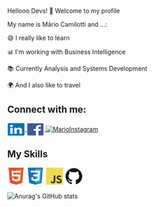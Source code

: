 Hellooo Devs! 👋 Welcome to my profile


My name is Mário Camilotti and ...:


😄 I really like to learn 

📊 I'm working with Business Intelligence

📚 Currently Analysis and Systems Development

🌍 And I also like to travel


##  Connect with me:

<a href= "https://www.linkedin.com/in/mario-camilotti/" target="_blank">
  <img align="center" alt="Mario Linkedin" height="30" width="40" src="https://raw.githubusercontent.com/devicons/devicon/master/icons/linkedin/linkedin-original.svg"
       style="max-width:100%;">
  </a>
  <a href= "https://www.facebook.com/mario.camilotti" target="_blank">
  <img align="center" alt="Mariofacebook" height="30" width="40" src="https://raw.githubusercontent.com/devicons/devicon/master/icons/facebook/facebook-original.svg"
       style="max-width:100%;">
  </a>
<a href= "https://www.instagram.com/mario_camilotti/?hl=pt-br" target="_blank">
  <img align="center" alt="MarioInstagram" height="30" width="40" src="https://image.flaticon.com/icons/png/128/1409/1409946.png"
       style="max-width:100%;">
  </a>  
  
  ## My Skills
  <img src="https://raw.githubusercontent.com/devicons/devicon/master/icons/html5/html5-original.svg" alt="rails" width="40" style="max-width:100%;"></img>
   <img src="https://raw.githubusercontent.com/devicons/devicon/master/icons/css3/css3-original.svg" alt="rails" width="40" style="max-width:100%;"></img>
   <img src="https://raw.githubusercontent.com/devicons/devicon/master/icons/javascript/javascript-original.svg" alt="rails" width="40" style="max-width:100%;"></img>
    <img src="https://raw.githubusercontent.com/devicons/devicon/master/icons/github/github-original.svg" alt="rails" width="40" style="max-width:100%;"></img>
  
  ![Anurag's GitHub stats](https://github-readme-stats.vercel.app/api?username=anuraghazra&show_icons=true&theme=radical)

  




